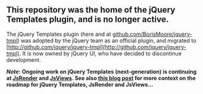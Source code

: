 ## This repository was the home of the jQuery Templates plugin, and is no longer active.

The jQuery Templates plugin (here and at [github.com/BorisMoore/jquery-tmpl](https://github.com/BorisMoore/jquery-tmpl)) was adopted by the jQuery team as an official plugin, and migrated to [http://github.com/jquery/jquery-tmpl](http://github.com/jquery/jquery-tmpl). It is now owned by jQuery UI, who have decided to discontinue development. 

**_Note_: Ongoing work on jQuery Templates (next-generation) is continuing at [JsRender](https://github.com/BorisMoore/jsrender) and [JsViews](https://github.com/BorisMoore/jsviews).
See also [this blog post](http://www.borismoore.com/2011/10/jquery-templates-and-jsviews-roadmap.html) for more context on the roadmap for jQuery Templates, JsRender and JsViews...** 